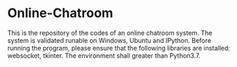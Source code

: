 # Online-Chatroom
This is the repository of the codes of an online chatroom system. The system is validated runable on Windows, Ubuntu and IPython.
Before running the program, please ensure that the following libraries are installed: websocket, tkinter. The environment shall greater than Python3.7.
